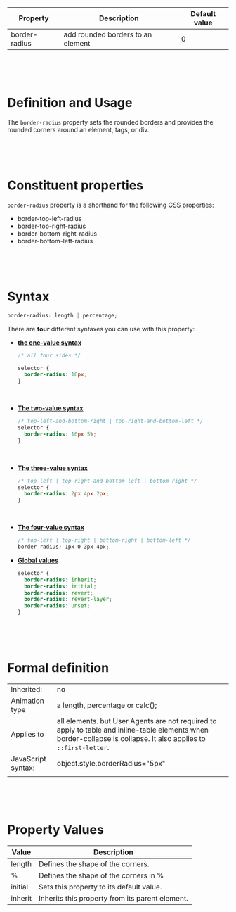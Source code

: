 | Property      | Description                       | Default value |
| ------------- | --------------------------------- | ------------- |
| border-radius | add rounded borders to an element | 0             |

&nbsp;

&nbsp;

# Definition and Usage

The `border-radius` property sets the rounded borders and provides the rounded corners around an element, tags, or div.

&nbsp;

&nbsp;

# Constituent properties

`border-radius` property is a shorthand for the following CSS properties:

- border-top-left-radius
- border-top-right-radius
- border-bottom-right-radius
- border-bottom-left-radius

&nbsp;

&nbsp;

# Syntax

```css
border-radius: length | percentage;
```

There are **four** different syntaxes you can use with this property:

- <u>**the one-value syntax**</u>

  ```css
  /* all four sides */

  selector {
    border-radius: 10px;
  }
  ```

&nbsp;

- <u>**The two-value syntax**</u>

  ```css
  /* top-left-and-bottom-right | top-right-and-bottom-left */
  selector {
    border-radius: 10px 5%;
  }
  ```

&nbsp;

- <u>**The three-value syntax**</u>

  ```css
  /* top-left | top-right-and-bottom-left | bottom-right */
  selector {
    border-radius: 2px 4px 2px;
  }
  ```

&nbsp;

- <u>**The four-value syntax**</u>

  ```css
  /* top-left | top-right | bottom-right | bottom-left */
  border-radius: 1px 0 3px 4px;
  ```

- <u> **Global values**</u>

  ```css
  selector {
    border-radius: inherit;
    border-radius: initial;
    border-radius: revert;
    border-radius: revert-layer;
    border-radius: unset;
  }
  ```

&nbsp;

&nbsp;

# Formal definition

|                    |                                                                                                                                                                   |
| ------------------ | ----------------------------------------------------------------------------------------------------------------------------------------------------------------- |
| Inherited:         | no                                                                                                                                                                |
| Animation type     | a length, percentage or calc();                                                                                                                                   |
| Applies to         | all elements. but User Agents are not required to apply to table and inline-table elements when border-collapse is collapse. It also applies to `::first-letter`. |
| JavaScript syntax: | object.style.borderRadius="5px"                                                                                                                                   |
|                    |                                                                                                                                                                   |

&nbsp;

&nbsp;

# Property Values

| Value   | Description                                     |
| ------- | ----------------------------------------------- |
| length  | Defines the shape of the corners.               |
| %       | Defines the shape of the corners in %           |
| initial | Sets this property to its default value.        |
| inherit | Inherits this property from its parent element. |
